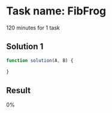 # Task name: FibFrog

120 minutes for 1 task

## Solution 1

```javascript
function solution(A, B) {
    
}
```

## Result 

0%
